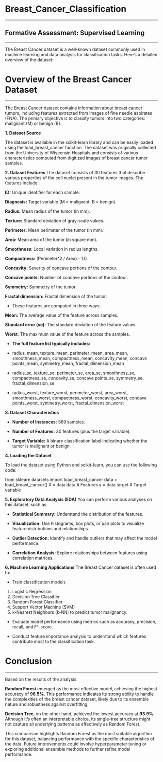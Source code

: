# Breast_Cancer_Classification
_______

## Formative Assessment: Supervised Learning
______

The Breast Cancer dataset is a well-known dataset commonly used in machine learning and data analysis for classification tasks. 
Here’s a detailed overview of the dataset:

# Overview of the Breast Cancer Dataset
______
The Breast Cancer dataset contains information about breast cancer tumors, including features extracted from images of fine needle aspirates (FNA). The primary objective is to classify tumors into two categories: malignant (M) or benign (B).

**1. Dataset Source**

The dataset is available in the scikit-learn library and can be easily loaded using the load_breast_cancer function.
The dataset was originally collected from the University of Wisconsin Hospitals and consists of various characteristics computed from digitized images of breast cancer tumor samples.

**2. Dataset Features**
The dataset consists of 30 features that describe various properties of the cell nuclei present in the tumor images. The features include:

**ID:** Unique identifier for each sample.

**Diagnosis:** Target variable (M = malignant, B = benign).

**Radius:** Mean radius of the tumor (in mm).

**Texture:** Standard deviation of gray-scale values.

**Perimeter:** Mean perimeter of the tumor (in mm).

**Area:** Mean area of the tumor (in square mm).

**Smoothness:** Local variation in radius lengths.

**Compactness:** (Perimeter^2 / Area) - 1.0.

**Concavity:** Severity of concave portions of the contour.

**Concave points:** Number of concave portions of the contour.

**Symmetry:** Symmetry of the tumor.

**Fractal dimension:** Fractal dimension of the tumor.

* These features are computed in three ways:

**Mean:** The average value of the feature across samples.

**Standard error (se):** The standard deviation of the feature values.

**Worst:** The maximum value of the feature across the samples.

* **The full feature list typically includes:**

* radius_mean, texture_mean, perimeter_mean, area_mean, smoothness_mean, compactness_mean, concavity_mean, concave points_mean, symmetry_mean, fractal_dimension_mean
  
* radius_se, texture_se, perimeter_se, area_se, smoothness_se, compactness_se, concavity_se, concave points_se, symmetry_se, fractal_dimension_se
  
* radius_worst, texture_worst, perimeter_worst, area_worst, smoothness_worst, compactness_worst, concavity_worst, concave points_worst, symmetry_worst, 
  fractal_dimension_worst

**3. Dataset Characteristics**

* **Number of Instances:** 569 samples.
  
* **Number of Features:** 30 features (plus the target variable).
  
* **Target Variable:** A binary classification label indicating whether the tumor is malignant or benign.

**4. Loading the Dataset**

To load the dataset using Python and scikit-learn, you can use the following code:

from sklearn.datasets import load_breast_cancer
data = load_breast_cancer()
X = data.data  # Features
y = data.target  # Target variable

**5. Exploratory Data Analysis (EDA)**
You can perform various analyses on this dataset, such as:

* **Statistical Summary:** Understand the distribution of the features.
  
* **Visualization:** Use histograms, box plots, or pair plots to visualize feature distributions and relationships.
  
* **Outlier Detection:** Identify and handle outliers that may affect the model performance.
  
* **Correlation Analysis:** Explore relationships between features using correlation matrices.

**6. Machine Learning Applications**
The Breast Cancer dataset is often used to:

* Train classification models
 1. Logistic Regression
 2. Decision Tree Classifier
 3. Random Forest Classifier
 4. Support Vector Machine (SVM)
 5. k-Nearest Neighbors (k-NN) to predict tumor malignancy.
  
* Evaluate model performance using metrics such as accuracy, precision, recall, and F1-score.
  
* Conduct feature importance analysis to understand which features contribute most to the classification task.

# Conclusion
______

Based on the results of the analysis:

**Random Forest** emerged as the most effective model, achieving the highest accuracy of **96.5%**. This performance indicates its strong ability to handle the complexities of the breast cancer dataset, likely due to its ensemble nature and robustness against overfitting.

**Decision Tree**, on the other hand, achieved the lowest accuracy at **93.9%**. Although it’s often an interpretable choice, its single-tree structure might not capture all underlying patterns as effectively as Random Forest.

This comparison highlights Random Forest as the most suitable algorithm for this dataset, balancing performance with the specific characteristics of the data. Future improvements could involve hyperparameter tuning or exploring additional ensemble methods to further refine model performance.
